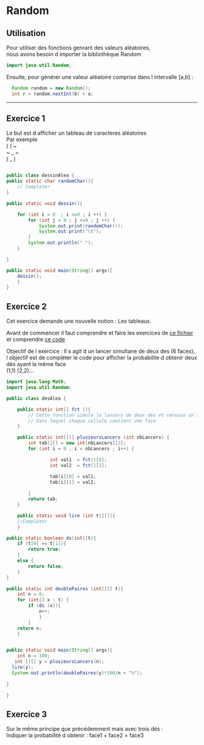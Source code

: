 # Random  

## Utilisation 

Pour utiliser des fonctions genrant des valeurs aléatoires,   
nous avons besoin d importer la bibliothèque Random

```java
import java.util.Random;

```

Ensuite, pour générer une valeur aléatoire comprise dans l intervalle [a,b] : 
```java
  Random random = new Random();
  int r = random.nextInt(b) + a;
``` 

---

## Exercice 1

Le but est d afficher un tableau de caracteres aléatoires   
Par exemple      
)       (       ~             
~       _       ~          
)       _       )   

        

```java

public class dessinAlea {
public static char randomChar(){
    // Completer 
}

public static void dessin(){

    for (int i = 0  ; i <=9 ; i ++) {
        for (int j = 0 ; j <=9 ; j ++) {
            System.out.print(randomChar());
            System.out.print("\t");
        }
        System.out.println(" ");
    }

}

public static void main(String[] args){
    dessin();
    }
}

```    

## Exercice 2 

Cet exercice demande une nouvelle notion : Les tableaux.   

Avant de commencer il faut
comprendre et faire les exercices de  <a href = https://github.com/ljuglaret/Premiere/blob/master/tableaux.java> ce fichier </a> 
et comprendre <a href = https://github.com/ljuglaret/Premiere/blob/gh-pages/Tableaux.elm> ce code </a> 


Objectif de l exercice :
Il s agit d un lancer simultane de deux des (6 faces),  
l objectif est de compléter le code pour afficher la probabilite d obtenir deux dés ayant la même face   
(1,1) (2,2)...

```java
import java.lang.Math;
import java.util.Random;

public class desAlea {

    public static int[] fct (){
        // Cette fonction simule le lancers de deux des et renvoie un tableau de deux valeurs
        // Dans lequel chaque cellule contient une face.
    }

    public static int[][] plusieursLancers (int nbLancers) {
        int tab[][] = new int[nbLancers][2];
        for (int i = 0 ; i < nbLancers ; i++) {

                int val1  = fct()[0];
                int val2  = fct()[1];

                tab[i][0] = val1;
                tab[i][1] = val2;
            
        }
        return tab;
    }

    public static void lire (int t[][]){
    //Compléter
    }

public static boolean ds(int[]t){
    if (t[0] == t[1]){
        return true;
    }
    else {
        return false;
    }
}

public static int doublePaires (int[][] t){
    int n = 0;
    for (int[] x : t) {
        if (ds (x)){
            n++;
            }
        }
    return n;
    }


public static void main(String[] args){
    int n = 100;
   int [][] y = plusieursLancers(n);
  lire(y);
  System.out.println(doublePaires(y)*100/n + "%");
  
}

}
```

## Exercice 3 
Sur le même principe que précédemment mais avec trois dés :   
Indiquer la probabilité d obtenir : face1 + face2 = face3
